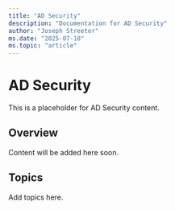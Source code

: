 ```yaml
---
title: "AD Security"
description: "Documentation for AD Security"
author: "Joseph Streeter"
ms.date: "2025-07-18"
ms.topic: "article"
---
```


# AD Security

This is a placeholder for AD Security content.

## Overview

Content will be added here soon.

## Topics

Add topics here.
